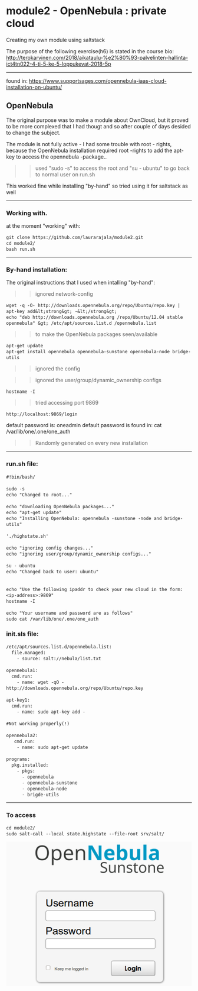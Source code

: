 # module2 - OpenNebula : private cloud
Creating my own module using saltstack

The purpose of the following exercise(h6) is stated in the course bio:
http://terokarvinen.com/2018/aikataulu-%e2%80%93-palvelinten-hallinta-ict4tn022-4-ti-5-ke-5-loppukevat-2018-5p

-----------------------------------------------------

found in: https://www.supportsages.com/opennebula-iaas-cloud-installation-on-ubuntu/

## OpenNebula

The original purpose was to make a module about OwnCloud, but it proved to be more complexed that I had thougt and so after couple of days desided to change the subject.

The module is not fully active - I had some trouble with root - rights,
because the OpenNebula installation required root -rights to add the apt-key
to access the opennebula -package..

>> used "sudo -s" to access the root and "su - ubuntu" to go back to normal user on run.sh

This worked fine while installing "by-hand" so tried using it for saltstack as well

-----------------------------------------------------
### Working with.
at the moment "working" with:

	git clone https://github.com/laurarajala/module2.git
	cd module2/
	bash run.sh

-----------------------------------------------------

### By-hand installation:
The original instructions that I used when intalling "by-hand":

>> ignored network-config

	wget -q -O- http://downloads.opennebula.org/repo/Ubuntu/repo.key | apt-key add&lt;strong&gt; -&lt;/strong&gt;
	echo "deb http://downloads.opennebula.org /repo/Ubuntu/12.04 stable opennebula" &gt; /etc/apt/sources.list.d /opennebula.list

>> to make the OpenNebula packages seen/available

	apt-get update
	apt-get install opennebula opennebula-sunstone opennebula-node bridge-utils

>> ignored the config

>> ignored the user/group/dynamic_ownership configs

	hostname -I

>> tried accessing port 9869

	http://localhost:9869/login

default password is: oneadmin
default password is found in: cat /var/lib/one/.one/one_auth

>> Randomly generated on every new installation


-------------------------------------------------------------
### run.sh file:

	#!bin/bash/

	sudo -s
	echo "Changed to root..."
	
	echo "downloading OpenNebula packages..."
	echo "apt-get update"
	echo "Installing OpenNebula: opennebula -sunstone -node and bridge-utils"
	
	'./highstate.sh'
	
	echo "ignoring config changes..."
	echo "ignoring user/group/dynamic_ownership configs..."
	
	su - ubuntu
	echo "Changed back to user: ubuntu"
	
	
	echo "Use the following ipaddr to check your new cloud in the form: <ip-address>:9869"
	hostname -I
	
	echo "Your username and password are as follows"
	sudo cat /var/lib/one/.one/one_auth


### init.sls file:

	/etc/apt/sources.list.d/opennebula.list:
	  file.managed:
	    - source: salt://nebula/list.txt
	
	opennebula1:
	  cmd.run:
	    - name: wget -qO - http://downloads.opennebula.org/repo/Ubuntu/repo.key
	
	apt-key1:
	  cmd.run:
	    - name: sudo apt-key add -
	
	#Not working properly(!)
	
	opennebula2:
	   cmd.run:
	    - name: sudo apt-get update
	
	programs:
	  pkg.installed:
	    - pkgs:
	      - opennebula
	      - opennebula-sunstone
	      - opennebula-node
	      - brigde-utils

------------------------------------------------------------

### To access

	cd module2/
	sudo salt-call --local state.highstate --file-root srv/salt/

![alt text](opennebula.png "opennebula pic")

